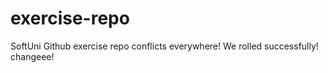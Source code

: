 # exercise-repo
SoftUni Github exercise repo 
conflicts everywhere!
We rolled successfully!
changeee!